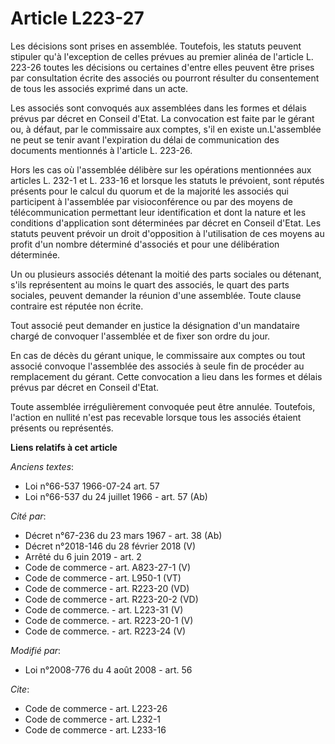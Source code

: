 # Article L223-27

Les décisions sont prises en assemblée. Toutefois, les statuts peuvent stipuler qu'à l'exception de celles prévues au premier
alinéa de l'article L. 223-26 toutes les décisions ou certaines d'entre elles peuvent être prises par consultation écrite des
associés ou pourront résulter du consentement de tous les associés exprimé dans un acte. 

Les associés sont convoqués aux assemblées dans les formes et délais prévus par décret en Conseil d'Etat. La convocation est
faite par le gérant ou, à défaut, par le commissaire aux comptes, s'il en existe un.L'assemblée ne peut se tenir avant
l'expiration du délai de communication des documents mentionnés à l'article L. 223-26. 

Hors les cas où l'assemblée délibère sur les opérations mentionnées aux articles L. 232-1 et L. 233-16 et lorsque les statuts
le prévoient, sont réputés présents pour le calcul du quorum et de la majorité les associés qui participent à l'assemblée par
visioconférence ou par des moyens de télécommunication permettant leur identification et dont la nature et les conditions
d'application sont déterminées par décret en Conseil d'Etat. Les statuts peuvent prévoir un droit d'opposition à
l'utilisation de ces moyens au profit d'un nombre déterminé d'associés et pour une délibération déterminée. 

Un ou plusieurs associés détenant la moitié des parts sociales ou détenant, s'ils représentent au moins le quart des
associés, le quart des parts sociales, peuvent demander la réunion d'une assemblée. Toute clause contraire est réputée non
écrite. 

Tout associé peut demander en justice la désignation d'un mandataire chargé de convoquer l'assemblée et de fixer son ordre du
jour. 

En cas de décès du gérant unique, le commissaire aux comptes ou tout associé convoque l'assemblée des associés à seule fin de
procéder au remplacement du gérant. Cette convocation a lieu dans les formes et délais prévus par décret en Conseil d'Etat. 

Toute assemblée irrégulièrement convoquée peut être annulée. Toutefois, l'action en nullité n'est pas recevable lorsque tous
les associés étaient présents ou représentés.

**Liens relatifs à cet article**

_Anciens textes_:

  - Loi n°66-537 1966-07-24 art. 57
  - Loi n°66-537 du 24 juillet 1966 - art. 57 (Ab)

_Cité par_:

  - Décret n°67-236 du 23 mars 1967 - art. 38 (Ab)
  - Décret n°2018-146 du 28 février 2018 (V)
  - Arrêté du 6 juin 2019 - art. 2
  - Code de commerce - art. A823-27-1 (V)
  - Code de commerce - art. L950-1 (VT)
  - Code de commerce - art. R223-20 (VD)
  - Code de commerce - art. R223-20-2 (VD)
  - Code de commerce. - art. L223-31 (V)
  - Code de commerce. - art. R223-20-1 (V)
  - Code de commerce. - art. R223-24 (V)

_Modifié par_:

  - Loi n°2008-776 du 4 août 2008 - art. 56

_Cite_:

  - Code de commerce - art. L223-26
  - Code de commerce - art. L232-1
  - Code de commerce - art. L233-16
